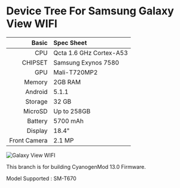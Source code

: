 Device Tree For Samsung Galaxy View WIFI
===================================== 

Basic   | Spec Sheet
-------:|:-------------------------
CPU     | Qcta 1.6 GHz Cortex-A53
CHIPSET | Samsung Exynos 7580
GPU     | Mali-T720MP2
Memory  | 2GB RAM
Android | 5.1.1
Storage | 32 GB
MicroSD | Up to 258GB
Battery | 5700 mAh
Display | 18.4"
Front Camera  | 2.1 MP


![Galaxy View WIFI](http://techbeasts.com/wp-content/uploads/2015/10/Galaxy-View.png "Galaxy View WIFI")

This branch is for building CyanogenMod 13.0 Firmware.

Model Supported : SM-T670

